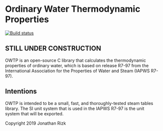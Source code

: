 # Ordinary Water Thermodynamic Properties

[![Build status](https://ci.appveyor.com/api/projects/status/rrr2gbi0pw2dkynv?svg=true)](https://ci.appveyor.com/project/jonathan-rizk/owtp)

## STILL UNDER CONSTRUCTION

OWTP is an open-source C library that calculates the thermodynamic properties of ordinary water, which is based on release R7-97 from the International Association for the Properties of Water and Steam (IAPWS R7-97).

## Intentions

OWTP is intended to be a small, fast, and thoroughly-tested steam tables library. The SI unit system that is used in the IAPWS R7-97 is the unit system that will be exported.

Copyright 2019 Jonathan Rizk
